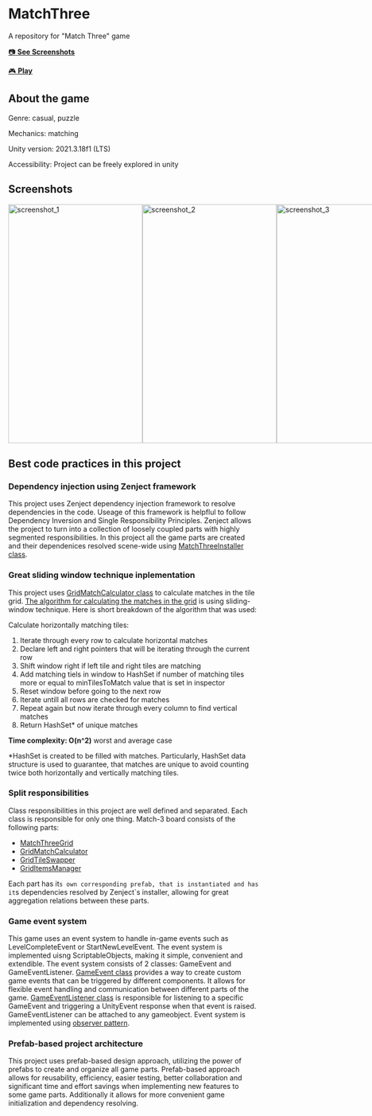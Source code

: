 # MatchThree
A repository for "Match Three" game

[:camera: **See Screenshots**](#screenshots)

[:video_game: **Play**](https://play.google.com/store/apps/details?id=com.YankeeZulu.MatchTiles)

## About the game
Genre: casual, puzzle

Mechanics: matching

Unity version: 2021.3.18f1 (LTS)

Accessibility: Project can be freely explored in unity

## Screenshots
<div style="display:flex;">
  <img src="https://github.com/YankeeZuluDev/MatchThree/assets/129124150/50b11fa5-cabb-4e56-b7cf-821a61914569" alt="screenshot_1" width="270" height="480">
  <img src="https://github.com/YankeeZuluDev/MatchThree/assets/129124150/20dfb460-4715-49f1-ad81-9143bc0ce792" alt="screenshot_2" width="270" height="480">
  <img src="https://github.com/YankeeZuluDev/MatchThree/assets/129124150/a992fbad-6951-4cf4-b893-ad35f541d9d4" alt="screenshot_3" width="270" height="480">
</div>

## Best сode practices in this project

### Dependency injection using Zenject framework
This project uses Zenject dependency injection framework to resolve dependencies in the code. Useage of this framework is helpflul to follow Dependency Inversion and Single Responsibility Principles. Zenject allows the project to turn into a collection of loosely coupled parts with highly segmented responsibilities. In this project all the game parts are created and their dependenices resolved scene-wide using [MatchThreeInstaller class](https://github.com/YankeeZuluDev/MatchThree/blob/main/Assets/Scripts/Installers/MatchThreeInstaller.cs).

### Great sliding window technique inplementation
This project uses [GridMatchCalculator class](https://github.com/YankeeZuluDev/MatchThree/blob/main/Assets/Scripts/MatchThreeGrid/GridMatchCalculator.cs) to calculate matches in the tile grid. [The algorithm for calculating the matches in the grid](https://github.com/YankeeZuluDev/MatchThree/blob/0cfa622b094a41b9b341866270ac7b3d3b0b4475/Assets/Scripts/MatchThreeGrid/GridMatchCalculator.cs#L114C42-L114C42) is using sliding-window technique. Here is short breakdown of the algorithm that was used:

  Calculate horizontally matching tiles:
  1. Iterate through every row to calculate horizontal matches
  1. Declare left and right pointers that will be iterating through the current row
  2. Shift window right if left tile and right tiles are matching
  3. Add matching tiels in window to HashSet if number of matching tiles more or equal to minTilesToMatch value that is set in inspector
  4. Reset window before going to the next row
  5. Iterate untill all rows are checked for matches
  6. Repeat again but now iterate through every column to find vertical matches
  7. Return HashSet* of unique matches
     
**Time complexity: O(n^2)** worst and average case

*HashSet is created to be filled with matches. Particularly, HashSet data structure is used to guarantee, that matches are unique to avoid counting twice both horizontally and vertically matching tiles.

### Split responsibilities
Class responsibilities in this project are well defined and separated. Each class is responsible for only one thing. Match-3 board consists of the following parts:
* [MatchThreeGrid](https://github.com/YankeeZuluDev/MatchThree/blob/main/Assets/Scripts/MatchThreeGrid/MatchThreeGrid.cs)
* [GridMatchCalculator](https://github.com/YankeeZuluDev/MatchThree/blob/main/Assets/Scripts/MatchThreeGrid/GridMatchCalculator.cs)
* [GridTileSwapper](https://github.com/YankeeZuluDev/MatchThree/blob/main/Assets/Scripts/MatchThreeGrid/GridTileSwapper.cs)
* [GridItemsManager](https://github.com/YankeeZuluDev/MatchThree/blob/main/Assets/Scripts/MatchThreeGrid/GridItemsManager.cs)

Each part has it`s own corresponding prefab, that is instantiated and has it`s dependencies resolved by Zenject`s installer, allowing for great aggregation relations between these parts.

### Game event system
This game uses an event system to handle in-game events such as LevelCompleteEvent or StartNewLevelEvent. The event system is implemented uisng ScriptableObjects, making it simple, convenient and extendible. The event system consists of 2 classes: GameEvent and GameEventListener. [GameEvent class](https://github.com/YankeeZuluDev/MatchThree/blob/main/Assets/Scripts/Events/GameEvent.cs) provides a way to create custom game events that can be triggered by different components. It allows for flexible event handling and communication between different parts of the game. [GameEventListener class](https://github.com/YankeeZuluDev/MatchThree/blob/main/Assets/Scripts/Events/GameEventListener.cs) is responsible for listening to a specific GameEvent and triggering a UnityEvent response when that event is raised. GameEventListener can be attached to any gameobject. Event system is implemented using [observer pattern](https://en.wikipedia.org/wiki/Observer_pattern).

### Prefab-based project architecture
This project uses prefab-based design approach, utilizing the power of prefabs to create and organize all game parts. Prefab-based approach allows for reusability, efficiency, easier testing, better collaboration and significant time and effort savings when implementing new features to some game parts. Additionally it allows for more convenient game initialization and dependency resolving.
